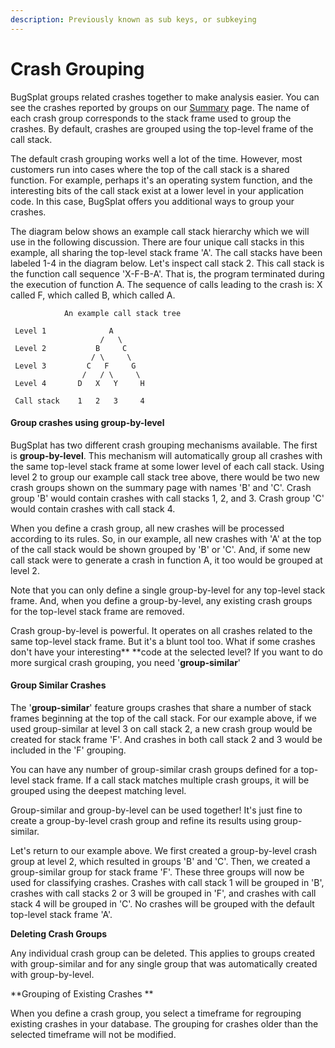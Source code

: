 ```yaml
---
description: Previously known as sub keys, or subkeying
---
```


# Crash Grouping

BugSplat groups related crashes together to make analysis easier.   You can see the crashes reported by groups on our [Summary](https://app.bugsplat.com/v2/summary) page.  The name of each crash group corresponds to the stack frame used to group the crashes.  By default, crashes are grouped using the top-level frame of the call stack. &#x20;

The default crash grouping works well a lot of the time.  However, most customers run into cases where the top of the call stack is a shared function.  For example, perhaps it's an operating system function, and the interesting bits of the call stack exist at a lower level in your application code.  In this case, BugSplat offers you additional ways to group your crashes.

The diagram below shows an example call stack hierarchy which we will use in the following discussion.  There are four unique call stacks in this example, all sharing the top-level stack frame 'A'. The call stacks have been labeled 1-4 in the diagram below.   Let's inspect call stack 2.  This call stack is the function call sequence 'X-F-B-A'.  That is, the program terminated during the execution of function A.    The sequence of calls leading to the crash is:  X called F, which called B, which called A.

```
            An example call stack tree
           
 Level 1              A
                    /   \
 Level 2           B     C
                  / \     \
 Level 3         C   F     G
                /   / \     \
 Level 4       D   X   Y     H
 
 Call stack    1   2   3     4
```

#### Group crashes using group-by-level&#x20;

BugSplat has two different crash grouping mechanisms available.  The first is **group-by-level**.  This mechanism will automatically group all crashes with the same top-level stack frame at some lower level of each call stack.  Using level 2 to group our example call stack tree above, there would be two new crash groups shown on the summary page with names 'B' and 'C'.  Crash group 'B' would contain crashes with call stacks 1, 2, and 3.  Crash group 'C' would contain crashes with call stack 4. &#x20;

When you define a crash group, all new crashes will be processed according to its rules.   So, in our example, all new crashes with 'A' at the top of the call stack would be shown grouped by 'B' or 'C'.  And, if some new call stack were to generate a crash in function A, it too would be grouped at level 2.&#x20;

Note that you can only define a single group-by-level for any top-level stack frame.  And, when you define a group-by-level, any existing crash groups for the top-level stack frame are removed.

Crash group-by-level is powerful.  It operates on all crashes related to the same top-level stack frame.  But it's a blunt tool too.  What if some crashes don't have your interesting** **code at the selected level?  If you want to do more surgical crash grouping, you need '**group-similar**'

#### Group Similar Crashes&#x20;

The '**group-similar**' feature groups crashes that share a number of stack frames beginning at the top of the call stack.  For our example above, if we used group-similar at level 3 on call stack 2, a new crash group would be created for stack frame 'F'.  And crashes in both call stack 2 and 3 would be included in the 'F' grouping.

You can have any number of group-similar crash groups defined for a top-level stack frame.  If a call stack matches multiple crash groups, it will be grouped using the deepest matching level. &#x20;

Group-similar and group-by-level can be used together!  It's just fine to create a group-by-level crash group and refine its results using group-similar. &#x20;

Let's return to our example above.  We first created a group-by-level crash group at level 2, which resulted in groups 'B' and 'C'.  Then, we created a group-similar group for stack frame 'F'.  These three groups will now be used for classifying crashes.  Crashes with call stack 1 will be grouped in 'B',  crashes with call stacks 2 or 3 will be grouped in 'F', and crashes with call stack 4 will be grouped in 'C'.  No crashes will be grouped with the default top-level stack frame 'A'.

**Deleting Crash Groups**

Any individual crash group can be deleted.  This applies to groups created with group-similar and for any single group that was automatically created with group-by-level.

**Grouping of Existing Crashes **

When you define a crash group, you select a timeframe for regrouping existing crashes in your database.  The grouping for crashes older than the selected timeframe will not be modified. &#x20;



##

##
